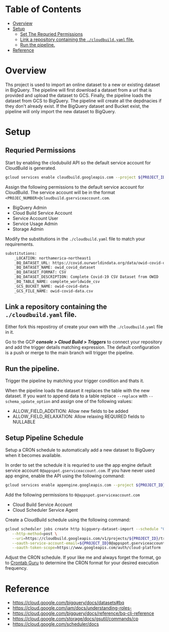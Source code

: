 # Table of Contents
- [Overview](#overview)
- [Setup](#setup)
  * [Set The Requried Permissions](#requried-permissions)
  * [Link a repository containing the `./cloudbuild.yaml` file.](#link-a-repository-containing-the---cloudbuildyaml--file)
  * [Run the pipeline.](#run-the-pipeline)
- [Reference](#reference)

# Overview

Ths project is used to import an online dataset to a new or existing dataset in BigQuery. The pipeline will first download a dataset from a url that is provided and upload the dataset to GCS. Finally, the pipeline loads the dataset from GCS to BigQuery. The pipeline will create all the depdnacies if they don't already exist. If the BigQuery dataset and Bucket exist, the pipeline will only import the new dataset to BigQuery.

# Setup

## Requried Permissions

Start by enabling the clodubuild API so the default service account for CloudBuild is generated.

```sh
gcloud services enable cloudbuild.googleapis.com --project ${PROJECT_ID} > /dev/null
```

Assign the following permissions to the default service account for CloudBuild. The service account will be in the format `<PROJEC_NUMBER>@cloudbuild.gserviceaccount.com`.

  - BigQuery Admin
  - Cloud Build Service Account
  - Service Account User
  - Service Usage Admin
  - Storage Admin

Modify the substitutions in the `./cloudbuild.yaml` file to match your requirements.

```sh
substitutions:
    _LOCATION: northamerica-northeast1
    _BQ_DATASET_URL: https://covid.ourworldindata.org/data/owid-covid-data.csv
    _BQ_DATASET_NAME: owid_covid_dataset
    _BQ_DATASET_FORMAT: CSV
    _BQ_DATASET_DESCRIPTION: Complete Covid-19 CSV Dataset from OWID
    _BQ_TABLE_NAME: complete_worldwide_csv
    _GCS_BUCKET_NAME: owid-covid-data
    _GCS_FILE_NAME: owid-covid-data.csv
```

## Link a repository containing the `./cloudbuild.yaml` file.

Either fork this repostiroy of create your own with the `./cloudbuild.yaml` file in it.

Go to the GCP ***console > Cloud Build > Triggers*** to connect your repository and add the trigger details matching expression. The default configuration is a push or merge to the main branch will trigger the pipeline.

## Run the pipeline.

Trigger the pipeline by matching your trigger condition and thats it. 

When the pipeline loads the dataset it replaces the table with the new dataset. If you want to append data to a table replace `--replace` with `--schema_update_option` and assign one of the following values:

- ALLOW_FIELD_ADDITION: Allow new fields to be added
- ALLOW_FIELD_RELAXATION: Allow relaxing REQUIRED fields to NULLABLE

## Setup Pipeline Schedule

Setup a CRON schedule to automatically add a new dataset to BigQuery when it becomes available.

In order to set the schedule it is requried to use the app engine default service account `0@appspot.gserviceaccount.com`. If you have never used app engine, enable the API using the following command:

```sh
gcloud services enable appengine.googleapis.com --project ${PROJECT_ID}
```

Add the following permissions to `0@appspot.gserviceaccount.com`

- Cloud Build Service Account
- Cloud Scheduler Service Agent

Create a CloudBuild schedule using the following command:

```sh
gcloud scheduler jobs create http bigquery-dataset-import --schedule "0 12 * * *" \
   --http-method=post \
   --uri=https://cloudbuild.googleapis.com/v1/projects/${PROJECT_ID}/triggers/${TRIGGER_ID}:run \
   --oauth-service-account-email=${PROJECT_ID}0@appspot.gserviceaccount.com \
   --oauth-token-scope=https://www.googleapis.com/auth/cloud-platform
```

Adjust the CRON schedule. If your like me and always forget the format, go to [Crontab Guru](https://crontab.guru/) to determine the CRON format for your desired execution frequency.

# Reference

- https://cloud.google.com/bigquery/docs/datasets#bq
- https://cloud.google.com/iam/docs/understanding-roles-
- https://cloud.google.com/bigquery/docs/reference/bq-cli-reference
- https://cloud.google.com/storage/docs/gsutil/commands/cp
- https://cloud.google.com/scheduler/docs



